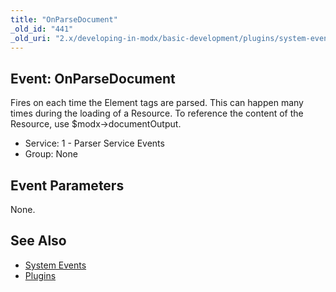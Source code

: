 ```yaml
---
title: "OnParseDocument"
_old_id: "441"
_old_uri: "2.x/developing-in-modx/basic-development/plugins/system-events/onparsedocument"
---
```


## Event: OnParseDocument

Fires on each time the Element tags are parsed. This can happen many times during the loading of a Resource. To reference the content of the Resource, use $modx->documentOutput.

- Service: 1 - Parser Service Events
- Group: None

## Event Parameters

None.

## See Also

- [System Events](extending-modx/plugins/system-events "System Events")
- [Plugins](extending-modx/plugins "Plugins")
